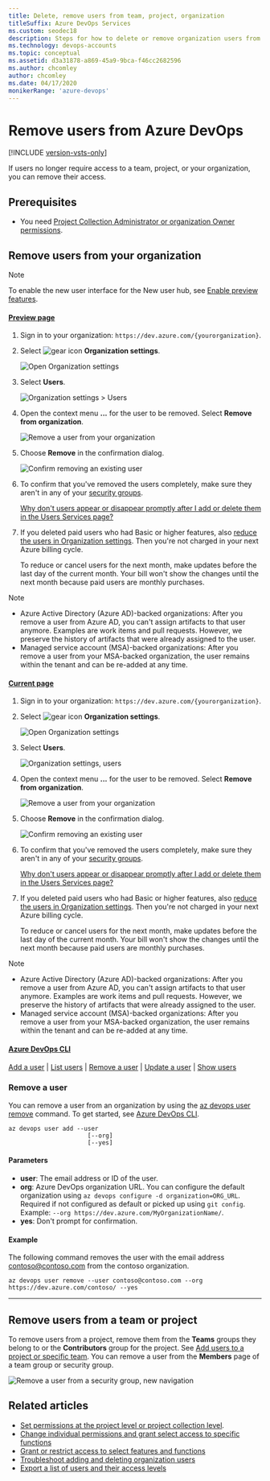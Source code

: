 ```yaml
---
title: Delete, remove users from team, project, organization
titleSuffix: Azure DevOps Services
ms.custom: seodec18
description: Steps for how to delete or remove organization users from Azure DevOps and remove users from a team or project.
ms.technology: devops-accounts
ms.topic: conceptual
ms.assetid: d3a31878-a869-45a9-9bca-f46cc2682596
ms.author: chcomley
author: chcomley
ms.date: 04/17/2020
monikerRange: 'azure-devops'
---
```


# Remove users from Azure DevOps

[!INCLUDE [version-vsts-only](../../includes/version-vsts-only.md)]

If users no longer require access to a team, project, or your organization, you can remove their access.

## Prerequisites

- You need [Project Collection Administrator or organization Owner permissions](../../organizations/security/set-project-collection-level-permissions.md?toc=/azure/devops/organizations/accounts/toc.json&bc=/azure/devops/organizations/accounts/breadcrumb/toc.json).

## Remove users from your organization

> [!NOTE]  
> To enable the new user interface for the New user hub, see [Enable preview features](../../project/navigation/preview-features.md).

#### [Preview page](#tab/preview-page)

1.  Sign in to your organization: `https://dev.azure.com/{yourorganization}`.

2.  Select ![gear icon](../../media/icons/gear-icon.png) **Organization settings**.

    ![Open Organization settings](../../media/settings/open-admin-settings-vert.png)

3.  Select **Users**.

    ![Organization settings > Users](../../media/open-organization-settings-users-preview.png)

4.  Open the context menu **...** for the user to be removed. Select **Remove from organization**.

    ![Remove a user from your organization](media/delete-user/remove-user-from-organization-preview.png)

5.  Choose **Remove** in the confirmation dialog.

    ![Confirm removing an existing user](media/delete-user/confirm-remove-existing-user-preview.png)

6.  To confirm that you've removed the users completely, make sure they aren't in any of your [security groups](../../organizations/security/add-users-team-project.md).

    [Why don't users appear or disappear promptly after I add or delete them in the Users Services page?](faq-user-and-permissions-management.md#users-delay)

7.  If you deleted paid users who had Basic or higher features, also [reduce the users in Organization settings](../billing/buy-basic-access-add-users.md#reduce-charges-for-users-who-no-longer-need-access). Then you're not charged in your next Azure billing cycle.

    To reduce or cancel users for the next month, make updates before the last day of the current month.
    Your bill won't show the changes until the next month because paid users are monthly purchases.

> [!NOTE]
>
> - Azure Active Directory (Azure AD)-backed organizations: After you remove a user from Azure AD, you can't assign artifacts to that user anymore. Examples are work items and pull requests. However, we preserve the history of artifacts that were already assigned to the user.
> - Managed service account (MSA)-backed organizations: After you remove a user from your MSA-backed organization, the user remains within the tenant and can be re-added at any time.

#### [Current page](#tab/current-page)

1.  Sign in to your organization: `https://dev.azure.com/{yourorganization}`.

2.  Select ![gear icon](../../media/icons/gear-icon.png) **Organization settings**.

    ![Open Organization settings](../../media/settings/open-admin-settings-vert.png)

3.  Select **Users**.

    ![Organization settings, users](../../media/settings/open-organization-settings-users-vert.png)

4.  Open the context menu **...** for the user to be removed. Select **Remove from organization**.

    ![Remove a user from your organization](media/delete-user/remove-user-from-organization-new.png)

5.  Choose **Remove** in the confirmation dialog.

    ![Confirm removing an existing user](media/delete-user/confirm-remove-existing-user.png)

6.  To confirm that you've removed the users completely, make sure they aren't in any of your [security groups](../../organizations/security/add-users-team-project.md).

    [Why don't users appear or disappear promptly after I add or delete them in the Users Services page?](faq-user-and-permissions-management.md#users-delay)

7.  If you deleted paid users who had Basic or higher features, also [reduce the users in Organization settings](../billing/buy-basic-access-add-users.md#reduce-charges-for-users-who-no-longer-need-access). Then you're not charged in your next Azure billing cycle.

    To reduce or cancel users for the next month, make updates before the last day of the current month.
    Your bill won't show the changes until the next month because paid users are monthly purchases.

> [!NOTE]
>
> - Azure Active Directory (Azure AD)-backed organizations: After you remove a user from Azure AD, you can't assign artifacts to that user anymore. Examples are work items and pull requests. However, we preserve the history of artifacts that were already assigned to the user.
> - Managed service account (MSA)-backed organizations: After you remove a user from your MSA-backed organization, the user remains within the tenant and can be re-added at any time.

#### [Azure DevOps CLI](#tab/azure-devops-cli/)

[Add a user](add-organization-users.md#add-user) | [List users](../security/export-users-audit-log.md#list-users) | [Remove a user](#remove-user) | [Update a user](manage-users-table-view.md#update-user) | [Show users](manage-users-table-view.md#show-users)

<a id="remove-user" />

### Remove a user

You can remove a user from an organization by using the [az devops user remove](/cli/azure/ext/azure-devops/devops/user#ext-azure-devops-az-devops-user-remove) command. To get started, see [Azure DevOps CLI](../../cli/index.md).

```CLI
az devops user add --user
                      [--org]
                      [--yes]
```

#### Parameters

- **user**: The email address or ID of the user.
- **org**: Azure DevOps organization URL. You can configure the default organization using `az devops configure -d organization=ORG_URL`. Required if not configured as default or picked up using `git config`. Example: `--org https://dev.azure.com/MyOrganizationName/`.
- **yes**: Don't prompt for confirmation.

#### Example

The following command removes the user with the email address contoso@contoso.com from the contoso organization.

```CLI
az devops user remove --user contoso@contoso.com --org https://dev.azure.com/contoso/ --yes
```

---

## Remove users from a team or project

To remove users from a project, remove them from the **Teams** groups they belong to or the **Contributors** group for the project. See [Add users to a project or specific team](../../organizations/security/add-users-team-project.md). You can remove a user from the **Members** page of a team group or security group.

![Remove a user from a security group, new navigation](media/delete-user/remove-user-vert.png)

## Related articles

- [Set permissions at the project level or project collection level](../../organizations/security/set-project-collection-level-permissions.md).
- [Change individual permissions and grant select access to specific functions](../../organizations/security/change-individual-permissions.md)
- [Grant or restrict access to select features and functions](../../organizations/security/restrict-access.md)
- [Troubleshoot adding and deleting organization users](faq-user-and-permissions-management.md)
- [Export a list of users and their access levels](../security/export-users-audit-log.md)
